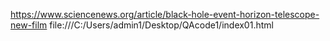 https://www.sciencenews.org/article/black-hole-event-horizon-telescope-new-film
file:///C:/Users/admin1/Desktop/QAcode1/index01.html
